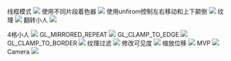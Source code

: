 线框模式
![](/doc/image/01_01线框模式.png)
使用不同片段着色器
![](/doc/image/01_02使用不同片段着色器.png)
使用unfirom控制左右移动和上下颠倒
![](image/01_03使用unfirom控制左右移动和上下颠倒.gif)
纹理
![](image/01_04纹理.png)
翻转小人
![](image/01_05翻转小人.png)

4格小人
![](image/01_064格小人.png)
GL_MIRRORED_REPEAT
![](image/01_074格小人GL_MIRRORED_REPEAT.png)
GL_CLAMP_TO_EDGE
![](image/01_08.png)
GL_CLAMP_TO_BORDER
![](image/01_09GL_CLAMP_TO_BORDER.png)
纹理过滤
![](image/01_10纹理过滤.png)
修改可见度
![](image/01_11修改可见度.gif)
缩放位移
![](image/01_12glm缩放位移.gif)
MVP
![](image/01_13MVP.gif)
Camera
![](image/01_14camera.gif)
